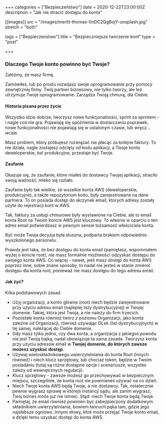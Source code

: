 +++
categories = ["Bezpieczeństwo"]
date = 2020-12-22T23:00:00Z
description = "Jak nie stracić dostępu do konta"

[[images]] 
src = "/images/meritt-thomas-0nDC2QgBojY-unsplash.jpg"
stretch = "both"

tags = ["Bezpieczenstwo"]
title = "Bezpieczniejsze tworzenie kont"
type = "post"

+++
### Dlaczego Twoje konto powinno być Twoje?

Załóżmy, że masz firmę.

Zamówiłeś, lub po prostu rozwijasz swoje oprogramowanie przy pomocy zewnętrznej firmy.
Twój partner biznesowy, nie tylko tworzy, ale też utrzymuje Twoje oprogramowanie. Zarządza Twoją chmurą, dla Ciebie.
#### Historia pisana przez życie 
Wszystko idzie dobrze, tworzysz nowe funkcjonalności, sprint za sprintem - i nagle coś nie gra. Pojawiają się opóźnienia w dostarczaniu poprawek, nowe funkcjonalności nie pojawiają się w ustalonym czasie, lub wręcz... wcale.

Masz problem, który próbujesz rozwiązać nie płacąc za kolejne faktury. To nie działa, nagle zostajesz odcięty od kodu aplikacji, a Twoje konto deweloperskie, ba! produkcyjne, przestaje być Twoje.

#### Zaufanie

Okazuje się, że zaufanie, które miałeś do dostawcy Twojej aplikacji, straciło swoją ważność; mleko się rozlało. 

Zaufanie było tak wielkie, że wszelkie konta AWS (deweloperskie, produkcyjne), a także repozytorium kodu, były zarejestrowane na dane partnera. To on posiada dostęp do skrzynek email, których adresy zostały użyte do rejestracji kont w AWS.

Tak, faktury za usługi chmurowe były wystawione na Ciebie, ale to email konta Root na Twoim koncie AWS jest kluczowy. To właśnie w oparciu o ten adres email potwierdzasz w pewnym sensie tożsamość właściciela konta.

Być może Twoja decyzja była słuszna, podparta brakiem odpowiednio wyszkolonego personelu.

Prawda jest taka, że bez dostępu do konta email (pamiętasz, wspomniałem wyżej o koncie root), nie masz formalnie możliwości odzyskać dostępu do swojego konta AWS. Co więcej - nawet, jeśli masz dostęp do konta AWS poprzez inne, sobie znane sposoby, to nadal nie jesteś w stanie zmienić dostępu dla konta root, ponieważ nie masz dostępu do tego adresu email.

#### Jak żyć?

Kilka podstawowych zasad:

* Użyj organizacji, a konto główne (root) niech będzie zarejestrowane przy użyciu adresu email (najlepiej listy dystrybucyjnej) w Twojej domenie. Takiej, która jest Twoja, a nie należy do firm trzecich.
* Pozostałe konta również twórz z poziomu Organizacji, jako konta zależne od Organizacji, również używając DLek (list dystrybucyjnych) w tej samej, należącej do Ciebie domenie.
* Gdy masz tylko jedno, czy dwa konta, a organizacja z jakiegoś powodu nie jest Twoją bajką, nadal obowiązuje ta sama zasada. Tworzysz konta przy użyciu adresów email w **Twojej** **domenie, do których zawsze możesz uzyskać dostęp**.
* Używaj wieloskładnikowego uwierzytelniania do konta Root (innych również) i niech klucz sprzętowy, lub chociaż token, będzie w Twoim posiadaniu (tutaj są różne dostępne opcje i scenariusze, wszystko zależy od wewnętrznych regulacji).
* Klucz sprzętowy - zawsze możesz go przechowywać w bezpiecznym miejscu, szczególnie, że konta root nie powinieneś używać na co dzień.
* Niech Twoje konta AWS będą Twoje, a nie dostawcy. Tak, ostatecznie pewnie wygrasz sprawę w którejś instancji sądu, ale zanim wygrasz, Twój biznes może już nie istnieć. Stąd: niech Twoje konta będą Twoje.
* Pamiętaj, że email również powinien być zabezpieczony dodatkowym składnikiem uwierzytelniania, bowiem łańcuch pęka tam, gdzie jego najsłabsze ogniowo. Innymi słowy, ktoś może przejąć Twoje konto email, a dzięki temu uzyskać dostęp do konta AWS.